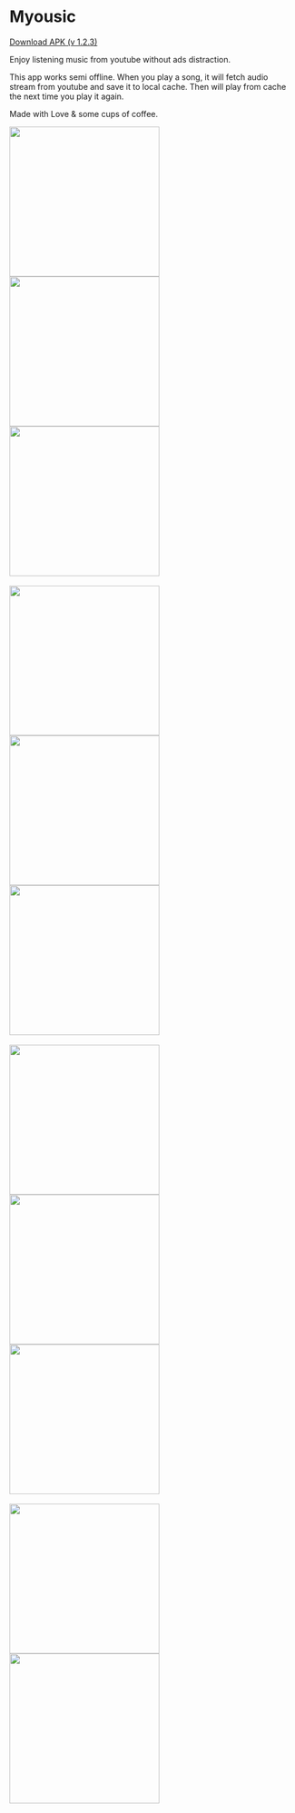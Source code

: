 # Myousic

[Download APK (v 1.2.3)](https://github.com/salkuadrat/myousic-app/raw/master/myousic-1.2.3.apk)

Enjoy listening music from youtube without ads distraction.

This app works semi offline. When you play a song, it will fetch audio stream from youtube and save it to local cache. Then will play from cache the next time you play it again.

Made with Love & some cups of coffee.

<img src="https://github.com/salkuadrat/myousic-app/raw/master/assets/m0.png" width="264">     <img src="https://github.com/salkuadrat/myousic-app/raw/master/assets/m2.png" width="264">     <img src="https://github.com/salkuadrat/myousic-app/raw/master/assets/m3.png" width="264"><br><br><img src="https://github.com/salkuadrat/myousic-app/raw/master/assets/m4.png" width="264">     <img src="https://github.com/salkuadrat/myousic-app/raw/master/assets/m5.png" width="264">     <img src="https://github.com/salkuadrat/myousic-app/raw/master/assets/m6.png" width="264"><br><br><img src="https://github.com/salkuadrat/myousic-app/raw/master/assets/m7.png" width="264">     <img src="https://github.com/salkuadrat/myousic-app/raw/master/assets/m8.png" width="264">     <img src="https://github.com/salkuadrat/myousic-app/raw/master/assets/m9.png" width="264"><br><br><img src="https://github.com/salkuadrat/myousic-app/raw/master/assets/m10.png" width="264">     <img src="https://github.com/salkuadrat/myousic-app/raw/master/assets/m11.png" width="264">
